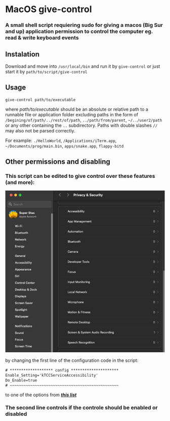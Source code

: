 # MacOS give-control
### A small shell script requiering sudo for giving a macos (Big Sur and up) application permission to control the computer eg. read &amp; write keyboard events

## Instalation
Download and move into `/usr/local/bin` and run it by `give-control` or just start it by `path/to/script/give-control`

## Usage
```
give-control path/to/executable
```
where _path/to/executable_ should be an absolute or relative path to a runnable file or application folder excluding paths in the form of `/begining/of/path/../rest/of/path`, `../path/from/parent`, `~/../user2/path` or any other containing the `..` subdirectory. Paths with double slashes `//` may also not be parsed correctly.

For example: `./HelloWorld`, `/Applications/iTerm.app`, `~/Documents/prog/main.bin`, `apps/snake.app`, `flappy-bitd`

## Other permissions and disabling
### This script can be edited to give control over these features (and more):

![image info](./images/security_privacy.png)

by changing the first line of the configuration code in the script:
```
# ******************* config *********************
Enable_Setting='kTCCServiceAccessibility'
Do_Enable=true
# ~~~~~~~~~~~~~~~~~~~~~~~~~~~~~~~~~~~~~~~~~~~~~~~~
```
to one of the options from
**_[this list](https://github.com/AtlasGondal/macos-pentesting-resources/blob/main/tccd/kTCCService.md)_**

### The second line controls if the controle should be enabled or disabled
